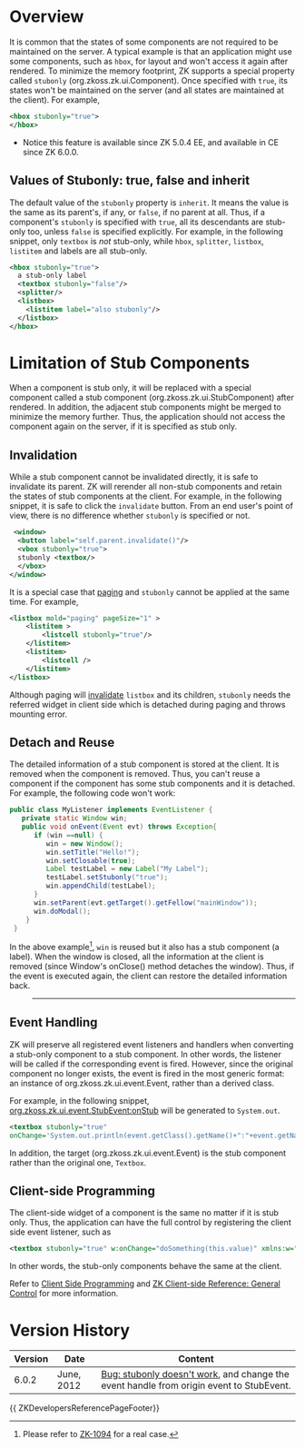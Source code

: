 

# Overview

It is common that the states of some components are not required to be
maintained on the server. A typical example is that an application might
use some components, such as `hbox`, for layout and won't access it
again after rendered. To minimize the memory footprint, ZK supports a
special property called `stubonly`
(<javadoc method="setStubonly(java.lang.String)">org.zkoss.zk.ui.Component</javadoc>).
Once specified with `true`, its states won't be maintained on the server
(and all states are maintained at the client). For example,

``` xml
<hbox stubonly="true">
</hbox>
```

- Notice this feature is available since ZK 5.0.4 EE, and available in
  CE since ZK 6.0.0.

## Values of Stubonly: true, false and inherit

The default value of the `stubonly` property is `inherit`. It means the
value is the same as its parent's, if any, or `false`, if no parent at
all. Thus, if a component's `stubonly` is specified with `true`, all its
descendants are stub-only too, unless `false` is specified explicitly.
For example, in the following snippet, only `textbox` is <i>not</i>
stub-only, while `hbox`, `splitter`, `listbox`, `listitem` and labels
are all stub-only.

``` xml
<hbox stubonly="true">
  a stub-only label
  <textbox stubonly="false"/>
  <splitter/>
  <listbox>
    <listitem label="also stubonly"/>
  </listbox>
</hbox>
```

# Limitation of Stub Components

When a component is stub only, it will be replaced with a special
component called a stub component
(<javadoc>org.zkoss.zk.ui.StubComponent</javadoc>) after rendered. In
addition, the adjacent stub components might be merged to minimize the
memory further. Thus, the application should not access the component
again on the server, if it is specified as stub only.

## Invalidation

While a stub component cannot be invalidated directly, it is safe to
invalidate its parent. ZK will rerender all non-stub components and
retain the states of stub components at the client. For example, in the
following snippet, it is safe to click the `invalidate` button. From an
end user's point of view, there is no difference whether `stubonly` is
specified or not.

``` xml
 <window>
  <button label="self.parent.invalidate()"/>
  <vbox stubonly="true">
  stubonly <textbox/>
  </vbox>
</window>
```

It is a special case that
[paging](ZK_Component_Reference/Supplementary/Paging) and
`stubonly` cannot be applied at the same time. For example,

``` xml
<listbox mold="paging" pageSize="1" >
    <listitem >
        <listcell stubonly="true"/>
    </listitem>
    <listitem>
        <listcell />
    </listitem>
</listbox>
```

Although paging will
[invalidate]({{site.baseurl}}/zk_dev_ref/UI_Composing/Component-based_UI#Invalidate_a_Component)
`listbox` and its children, `stubonly` needs the referred widget in
client side which is detached during paging and throws mounting error.

## Detach and Reuse

The detailed information of a stub component is stored at the client. It
is removed when the component is removed. Thus, you can't reuse a
component if the component has some stub components and it is detached.
For example, the following code won't work:

``` java
public class MyListener implements EventListener {
   private static Window win;
   public void onEvent(Event evt) throws Exception{
      if (win ==null) {    
         win = new Window();
         win.setTitle("Hello!");
         win.setClosable(true);
         Label testLabel = new Label("My Label");
         testLabel.setStubonly("true");
         win.appendChild(testLabel);
      }
      win.setParent(evt.getTarget().getFellow("mainWindow"));
      win.doModal();
    }
 }
```

In the above example[^1], `win` is reused but it also has a stub
component (a label). When the window is closed, all the information at
the client is removed (since Window's onClose() method detaches the
window). Thus, if the event is executed again, the client can restore
the detailed information back.

> ------------------------------------------------------------------------
>
> <references/>

## Event Handling

ZK will preserve all registered event listeners and handlers when
converting a stub-only component to a stub component. In other words,
the listener will be called if the corresponding event is fired.
However, since the original component no longer exists, the event is
fired in the most generic format: an instance of
<javadoc>org.zkoss.zk.ui.event.Event</javadoc>, rather than a derived
class.

For example, in the following snippet,
[org.zkoss.zk.ui.event.StubEvent:onStub](https://www.zkoss.org/javadoc/latest/zk/org/zkoss/zk/ui/event/StubEvent.html)
will be generated to `System.out`.

``` xml
<textbox stubonly="true" 
onChange='System.out.println(event.getClass().getName()+":"+event.getName())'/>
```

In addition, the target
(<javadoc method="getTarget()">org.zkoss.zk.ui.event.Event</javadoc>) is
the stub component rather than the original one, `Textbox`.

## Client-side Programming

The client-side widget of a component is the same no matter if it is
stub only. Thus, the application can have the full control by
registering the client side event listener, such as

``` xml
<textbox stubonly="true" w:onChange="doSomething(this.value)" xmlns:w="client"/>
```

In other words, the stub-only components behave the same at the client.

Refer to [Client Side
Programming](Small_Talks/2010/April/Client_Side_Programming)
and [ZK Client-side Reference: General
Control](ZK_Client-side_Reference/General_Control) for more
information.

# Version History

| Version | Date       | Content                                                                                                                            |
|---------|------------|------------------------------------------------------------------------------------------------------------------------------------|
| 6.0.2   | June, 2012 | [Bug: stubonly doesn't work](http://tracker.zkoss.org/browse/ZK-1182), and change the event handle from origin event to StubEvent. |

{{ ZKDevelopersReferencePageFooter}}

[^1]: Please refer to [ZK-1094](http://tracker.zkoss.org/browse/ZK-1094)
    for a real case.
